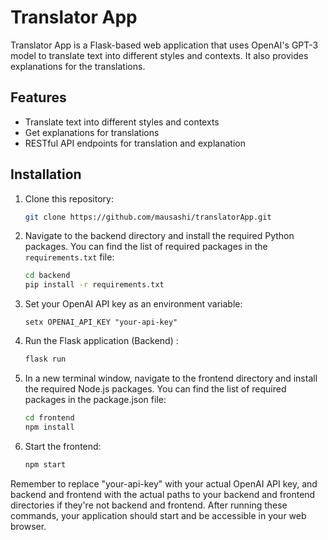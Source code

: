 # Translator App

Translator App is a Flask-based web application that uses OpenAI's GPT-3 model to translate text into different styles and contexts. It also provides explanations for the translations.

## Features

- Translate text into different styles and contexts
- Get explanations for translations
- RESTful API endpoints for translation and explanation

## Installation

1. Clone this repository:
   ```bash
   git clone https://github.com/mausashi/translatorApp.git

2. Navigate to the backend directory and install the required Python packages. You can find the list of required packages in the `requirements.txt` file:
    ```bash
    cd backend
    pip install -r requirements.txt
    
3. Set your OpenAI API key as an environment variable:
     ```
    setx OPENAI_API_KEY "your-api-key"
4. Run the Flask application (Backend) :
    ```bash
    flask run
5. In a new terminal window, navigate to the frontend directory and install the required Node.js packages. You can find the list of required packages in the package.json file:
     ```bash
    cd frontend
    npm install
6. Start the frontend:
   ```bash
   npm start

Remember to replace "your-api-key" with your actual OpenAI API key, and backend and frontend with the actual paths to your backend and frontend directories if they're not backend and frontend. After running these commands, your application should start and be accessible in your web browser.
